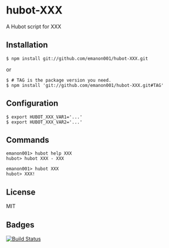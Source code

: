 # hubot-XXX

A Hubot script for XXX

## Installation

    $ npm install git://github.com/emanon001/hubot-XXX.git

or

    $ # TAG is the package version you need.
    $ npm install 'git://github.com/emanon001/hubot-XXX.git#TAG'

## Configuration

    $ export HUBOT_XXX_VAR1='...'
    $ export HUBOT_XXX_VAR2='...'

## Commands

    emanon001> hubot help XXX
    hubot> hubot XXX - XXX

    emanon001> hubot XXX
    hubot> XXX!

## License

MIT

## Badges

[![Build Status][travis-status]][travis]

[travis]: https://travis-ci.org/emanon001/hubot-XXX
[travis-status]: https://travis-ci.org/emanon001/hubot-XXX.svg?branch=master
